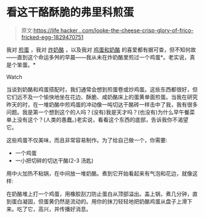 # 看这干酪酥脆的弗里科煎蛋

> 原文:[https://life hacker . com/looke-the-cheese-crisp-glory-of-frico-fricked-egg-1829470751](https://lifehacker.com/behold-the-cheesy-crispy-glory-of-the-frico-fried-egg-1829470751)

我对 [煎蛋](https://skillet.lifehacker.com/fry-herbs-and-seasonings-directly-in-the-white-of-your-1829005431) ，我对 [炸奶酪](https://skillet.lifehacker.com/these-cheese-crisps-are-the-tastiest-one-ingredient-par-1711828422) ，以及我对 [鸡蛋和奶酪](https://skillet.lifehacker.com/these-are-the-cheeses-you-need-in-your-scrambled-eggs-1829447109#_ga=2.203539416.976869809.1538407529-426097860.1521480505) 的喜爱都有据可查，但不知何故——直到这个命运多舛的早晨——我从未在炸奶酪里煎过一个鸡蛋*。老实说，真是个笨蛋。*

Watch

当谈到奶酪和鸡蛋搭配时，我们通常会想到煎蛋卷或炒鸡蛋。这些东西都很好，但它们远不及一个愉快地坐在花边、酥脆、咸奶酪床上的蛋黄单面煎蛋。当我在研究昨天的时，在一堆奶酪中煎鸡蛋的冲动像一吨切达干酪砖一样击中了我，我有很多问题。我是第一个想到这个的人吗？(没有)我是天才吗？(也没有)为什么早午餐菜单上没有这个？(人类的愚蠢。)老实说，看看这个东西的底部，告诉我你不渴望它。

这些鸡蛋不仅美味，而且非常容易制作。为了给自己做一个，你需要:

*   一个鸡蛋
*   一小把切碎的切达干酪(2-3 汤匙)

用中火加热不粘锅，在中间放一堆奶酪。煮到它开始看起来有气泡和花边，就像这样:

在奶酪堆上打一个鸡蛋，用橡胶刮刀防止蛋白从顶部溢出。盖上锅，煮几分钟，直到蛋白凝固，但蛋黄仍然是流动的。用你的抹刀轻轻地把奶酪鸡蛋从盘子上滑下来。吃了它，高兴，并传播好消息。